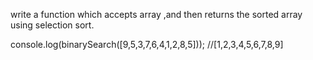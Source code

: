 write a function which accepts array ,and then returns the sorted array using selection sort.
</br>

console.log(binarySearch([9,5,3,7,6,4,1,2,8,5])); //[1,2,3,4,5,6,7,8,9]</br>